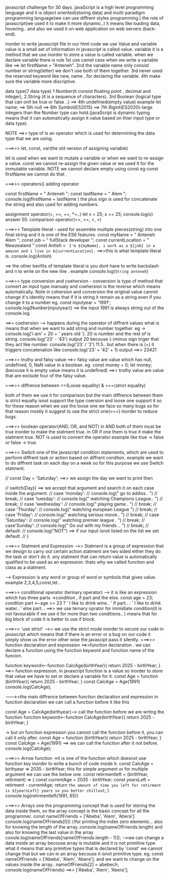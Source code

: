 javascript challenge for 30 days.
javaScript is a high level programming language and it is object oriented(storing data) and multi-paradigm programming language(we can use diffrent styles programming.) 
the role of javascript(we used it to make it more dynamic..) it means like loading data, hovering.. and also we used it on web application on web servers (back-end).


inorder to write javascript file in our html code we use <script>"write a code between these tags... and also it used to link javaScript file with the html file using src ="folder location" "</script>
Value and  variable
value is a small set of information in javascript is called value. variable it is a method that we use inorder to store a value is called variable. when we daclare variable there is rule 1st use camel case when we write a variable like ==> let firstName = "Anteneh". 2nd the variable name only consist number or string(letter) we don't use both of them together. 3rd never used the reserved keyword like new, name ..for declaring the variable. 4th make sure the variable more discriptive. 

data type(7 data type)
1 Number(it consist floating point , decimal and integer), 2.String (it is a sequence of characters). 3rd Boolean (logical type that can onlt be true or false ..) ==> 4th undefined(empty value)  example let name; ==> 5th null ==> 6th Symbol(ES2015) ==> 7th Bigint(ES2020)-large integers than the Number type can hold.(javaScript is dynamic  typing means that it can automatically assign it value based on thier input type or data type). 

NOTE ==>> type of is an operator which is used for determining the data type that we are using.


===>>> let, const, var(the old version of assigning variable)

let is used when we want to mutate a variable or when we want to re-assign a value.
const we cannot re-assign the given value or we used it for the immutable variable. NOTE we cannot declare empty using const eg const firstName we cannot do that .

===>>> operators()
adding operator

const firstName = " Anteneh ";
const lastName =  " Alem ";
 console.log(firstName + lastName )
the plus sign is used for concatenate the string and also  used for adding numbers.

assignment operator(=, ==, +=, *=..)
 let x = 25;
 x += 25;
console.log(x) answer 50.
comparison operator(>=, <=, <, >)

===>>> Template literal - used for  assemble multiple pieces(string) into one final string and it is one of the ES6 features.
 const myName = " Anteneh Alem ";
 const job = " fullStack developer ";
 const currentLocation = " Newzealand "
 const Antish = ` I'm ${myName}, i work as a ${job} in a amazon and i live in ${currentLocation}.`  ==>>this is what template literal is.
 console.log(Antish)

==> the other benfits of template literal is you dont have to write backslash and n to write  on the new line . example console.log(`String
anteneh`) 

===>>> type conversion and coehersion - conversion is type of method that convert an input type manualy  and coehersion is the reverse which means automatically. Note in cohersion and conversion the original value cannot change it's identity means that if it is string it remain as a string even if you change it to a number eg. const inputyear = '1991';
                                                         console.log(Number(inputyear)) ==> the input 1991 is always string out of the console.log.

==>> coehersion --> happens during the  operator of diffrent values what is means that when we want to add string and number together. eg -> console.log('i am' + 20 + ' years old '). 20 is number and the rest of is string. console.log('23' - '43') output 20 becouse (-)minus sign triger that they act like number. console.log('23' / '2') 11.5.. but when there is (+) it triggers concatenation like console.log('23' + '42' + 1)  output ==>> 23421


===>>> truthy and falsy value
==>> falsy value are value which has null, undefined, 0, NaN value in a boolean.
eg. const money = 0; let money;(becouse it is empty value means it is undefined)
==>> truthy value are value that are exclude four of the falsy value.

===>>> diffrence between ==(Loose equality) & ===(strict equality)

both of them we use it for comparison but the main diffrence between them is strict equalty isnot  support the type  coersion and loose one support it so for these reason when we use the loose  one
we face so many bugs so for that reason mostly it suggest to use the strict one(===) inorder  to reduce  bugs.

===>>> boolean operator(AND, OR, and NOT) 
in  AND both of them must be true inorder to make the statment true. 
in OR if one them is true it make the statment true.
NOT  is used to convert the operator example like true -> false or false -> true.


===>>> Switch 
one  of the javascript condition statements, which are  used to perform diffrent task or action based on diffrent condtion. example we want to do diffrent task on each day on a week so for this purpose we use Switch statment. 

// const Day = 'Saturday';  ==>> we assign the day we want to print then  

// switch(Day){  ==> we accept that argument and search it on each case inside the argument.
//    case 'monday':
//       console.log(" go to addiss.. ")
//       break;
//     case 'tuesday':
//        console.log(" watching Champions League.. ")
//        break;
//     case 'wednesday':
//         console.log(" playing game.. ")
//         break;
//     case 'Thurday':
//         console.log(" watching european League ")
//         break;
//     case 'Friday':
//         console.log(" watching serious movie.. ")
//         break;
//     case 'Saturday':
//         console.log(" watching premier league . ")
//         break;
//     case'Sunday':
//         console.log(" Go out with my friends .. ")
//         break;
//     default:
//         console.log("NOT") ==> if our input isnot listed on the list we set default.
// }

===>>> Statment and Expression 
-->> Statment is a group of expression that we design to carry out certain action.statment are two sided either they do the task or don't do it. any statment that can return value is automatically qualified to be used as an expression. thats why we called function and class as a  statment.

--> Expression is any word or group of  word or symbols that gives value. example 2,3,4,5,const,let.. 

===>>> conditional operator (terinary operator)
--> it is like an expression which has three parts ->condition , if part and the else.
                      const age = 23;
	condtion part <--age >= 23 ? ' I like to drink wine.. ' if part.. : ' I like to drink water.. '  else part...
==>> we  use ternary oprator for immidiate condition(it is not favourable if we use it for more than two conditions.. ) means that for big block of code it is better to  use if block.

===>>> 'use strict' -->> we use the strict mode  inorder to secure our code in javascript which means that if there is an error or a bug on our code it simply show us  the error other wise the javascipt pass it silently. 
===>>> function declaration and expression 
==>>function declaration .
we can declare a function using the  function keyword and function name of the funcion. 

function keyword<--function CalcAge(birthYear){
                   return 2025 - birthYear;
                }
==>> function expression.
in javascript function is a value so inorder to store that value  we have to set or declare a variable for  it.
const Age = function (birthYear){
    return 2025 - birthYear;
}
const CalcAge = Age(1991)
console.log(CalcAge);

--->>the main diffrence between function declaration and expression 
in function declaration we can call a function before it like this 
  
  const Age = CalcAge(birthyear)--> call the function before we are writng the function
function keyword<--function CalcAge(birthYear){
                   return 2025 - birthYear;
                }

-> but on function expression you cannot  call the function before it, you can call it only after.
  const Age = function (birthYear){
    return 2025 - birthYear;
}
const CalcAge = Age(1991) ==> we can call the function after it not before.
console.log(CalcAge);

===>>> Arrow function
->it is one of the function which doesnot use function key inorder to write a bunch of code inside it.
const CalcAge = birthyear => 2035 - birthYear; this for simple argument or for multiple argument we can use the below one.
const retirmentleft = (birthYear, retirment) => {
    const currentAge =  2035 - birthYear;
    const yearsLeft =  retirment - currentAge;
        return `the amount of time you left for retirment is ${yearsLeft} years so you better chillout`;
}
console.log(retirmentleft(1991, 65))

===>>> Arrays 
one the programming concept that is used for storing the data inside them, so the array concept is the basic concept for all the programmer.
const nameOfFriends = ['Abeba', 'Alem', 'Abera']
console.log(nameOfFriends[0]) //for printing the index zero elements...
also for knowing the length of the array..console.log(nameOfFriends.length) and also for knowing the last value in the array conole.log(nameOfFriends[nameOfFriends.length - 1)]);
-->we can change a data inside an array becouse array is mutable  and it is not primitive type what it means that any primitive types that is declared by 'const' we cannot change that but we can in an array becouse it isnot primitive type.
eg. const nameOfFriends = ['Abeba', 'Alem', 'Abera'];
    and we want to change on the values inside the array..
    nameOfFriends[2] = abebech;
	console.log(nameOfFriends) ==>>  ['Abeba', 'Alem', 'Abera'];